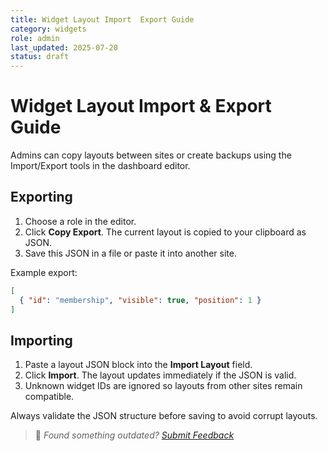 ```yaml
---
title: Widget Layout Import  Export Guide
category: widgets
role: admin
last_updated: 2025-07-20
status: draft
---
```


# Widget Layout Import & Export Guide

Admins can copy layouts between sites or create backups using the Import/Export tools in the dashboard editor.

## Exporting
1. Choose a role in the editor.
2. Click **Copy Export**. The current layout is copied to your clipboard as JSON.
3. Save this JSON in a file or paste it into another site.

Example export:
```json
[
  { "id": "membership", "visible": true, "position": 1 }
]
```

## Importing
1. Paste a layout JSON block into the **Import Layout** field.
2. Click **Import**. The layout updates immediately if the JSON is valid.
3. Unknown widget IDs are ignored so layouts from other sites remain compatible.

Always validate the JSON structure before saving to avoid corrupt layouts.

> 💬 *Found something outdated? [Submit Feedback](../feedback.md)*
